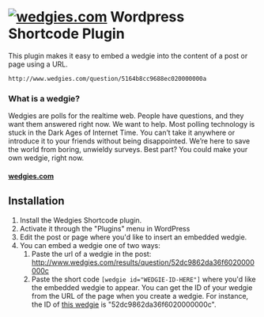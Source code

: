 # [![wedgies.com](https://www.wedgies.com/img/logo_blue.png)](http://wedgies.com/) Wordpress Shortcode Plugin

This plugin makes it easy to embed a wedgie into the content of a post or page using a URL.

```
http://www.wedgies.com/question/5164b8cc9688ec020000000a
```

### What is a wedgie?

Wedgies are polls for the realtime web.
People have questions, and they want them answered right now. We want to help. Most polling technology is stuck in the Dark Ages of Internet Time. You can’t take it anywhere or introduce it to your friends without being disappointed. We’re here to save the world from boring, unwieldy surveys. Best part? You could make your own wedgie, right now. 

#### [wedgies.com](http://wedgies.com)

## Installation 

1. Install the Wedgies Shortcode plugin.
2. Activate it through the "Plugins" menu in WordPress
3. Edit the post or page where you'd like to insert an embedded wedgie.
4. You can embed a wedgie one of two ways:
    1. Paste the url of a wedgie in the post: http://www.wedgies.com/results/question/52dc9862da36f6020000000c
    2. Paste the short code `[wedgie id="WEDGIE-ID-HERE"]` where you'd like the embedded wedgie to appear. You can get the ID of your wedgie from the URL of the page when you create a wedgie. For instance, the ID of [this wedgie](http://www.wedgies.com/results/question/52dc9862da36f6020000000c) is "52dc9862da36f6020000000c".
